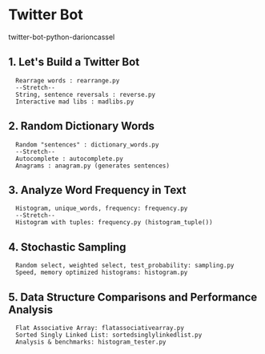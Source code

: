 # Twitter Bot
twitter-bot-python-darioncassel

## 1. Let's Build a Twitter Bot
      Rearrage words : rearrange.py
      --Stretch--
      String, sentence reversals : reverse.py
      Interactive mad libs : madlibs.py

## 2. Random Dictionary Words
      Random "sentences" : dictionary_words.py
      --Stretch--
      Autocomplete : autocomplete.py
      Anagrams : anagram.py (generates sentences)

## 3. Analyze Word Frequency in Text
      Histogram, unique_words, frequency: frequency.py
      --Stretch--
      Histogram with tuples: frequency.py (histogram_tuple())

## 4. Stochastic Sampling
      Random select, weighted select, test_probability: sampling.py
      Speed, memory optimized histograms: histogram.py

## 5. Data Structure Comparisons and Performance Analysis
      Flat Associative Array: flatassociativearray.py
      Sorted Singly Linked List: sortedsinglylinkedlist.py
      Analysis & benchmarks: histogram_tester.py
